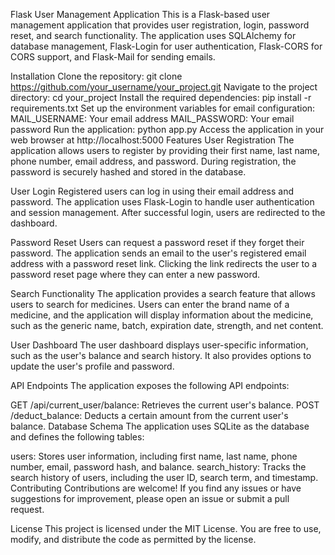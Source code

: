 Flask User Management Application
This is a Flask-based user management application that provides user registration, login, password reset, and search functionality. The application uses SQLAlchemy for database management, Flask-Login for user authentication, Flask-CORS for CORS support, and Flask-Mail for sending emails.

Installation
Clone the repository: git clone https://github.com/your_username/your_project.git
Navigate to the project directory: cd your_project
Install the required dependencies: pip install -r requirements.txt
Set up the environment variables for email configuration:
MAIL_USERNAME: Your email address
MAIL_PASSWORD: Your email password
Run the application: python app.py
Access the application in your web browser at http://localhost:5000
Features
User Registration
The application allows users to register by providing their first name, last name, phone number, email address, and password. During registration, the password is securely hashed and stored in the database.

User Login
Registered users can log in using their email address and password. The application uses Flask-Login to handle user authentication and session management. After successful login, users are redirected to the dashboard.

Password Reset
Users can request a password reset if they forget their password. The application sends an email to the user's registered email address with a password reset link. Clicking the link redirects the user to a password reset page where they can enter a new password.

Search Functionality
The application provides a search feature that allows users to search for medicines. Users can enter the brand name of a medicine, and the application will display information about the medicine, such as the generic name, batch, expiration date, strength, and net content.

User Dashboard
The user dashboard displays user-specific information, such as the user's balance and search history. It also provides options to update the user's profile and password.

API Endpoints
The application exposes the following API endpoints:

GET /api/current_user/balance: Retrieves the current user's balance.
POST /deduct_balance: Deducts a certain amount from the current user's balance.
Database Schema
The application uses SQLite as the database and defines the following tables:

users: Stores user information, including first name, last name, phone number, email, password hash, and balance.
search_history: Tracks the search history of users, including the user ID, search term, and timestamp.
Contributing
Contributions are welcome! If you find any issues or have suggestions for improvement, please open an issue or submit a pull request.

License
This project is licensed under the MIT License. You are free to use, modify, and distribute the code as permitted by the license.

